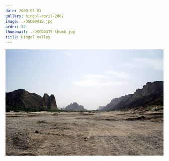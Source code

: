```yaml
---
date: 2003-01-01
gallery: hingol-april-2007
image: ./DSC00415.jpg
order: 32
thumbnail: ./DSC00415-thumb.jpg
title: Hingol valley
---
```


![Hingol valley](./DSC00415.jpg)
